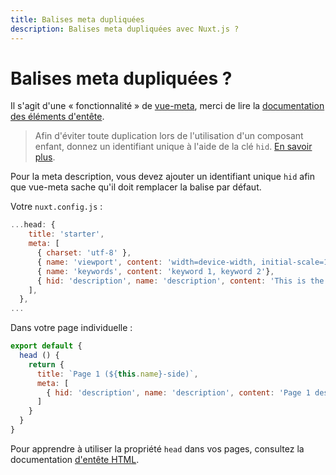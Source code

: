 ```yaml
---
title: Balises meta dupliquées
description: Balises meta dupliquées avec Nuxt.js ?
---
```


# Balises meta dupliquées ?

Il s'agit d'une « fonctionnalité » de [vue-meta](https://github.com/nuxt/vue-meta), merci de lire la [documentation des éléments d'entête](/guide/views#html-head).

> Afin d'éviter toute duplication lors de l'utilisation d'un composant enfant, donnez un identifiant unique à l'aide de la clé `hid`. [En savoir plus](https://vue-meta.nuxtjs.org/api/#tagidkeyname).

Pour la meta description, vous devez ajouter un identifiant unique `hid` afin que vue-meta sache qu'il doit remplacer la balise par défaut.

Votre `nuxt.config.js` :

```js
...head: {
    title: 'starter',
    meta: [
      { charset: 'utf-8' },
      { name: 'viewport', content: 'width=device-width, initial-scale=1' },
      { name: 'keywords', content: 'keyword 1, keyword 2'},
      { hid: 'description', name: 'description', content: 'This is the generic description.'}
    ],
  },
...
```

Dans votre page individuelle :

```js
export default {
  head () {
    return {
      title: `Page 1 (${this.name}-side)`,
      meta: [
        { hid: 'description', name: 'description', content: 'Page 1 description' }
      ]
    }
  }
}
```

Pour apprendre à utiliser la propriété `head` dans vos pages, consultez la documentation [d'entête HTML](/guide/views#html-head).
